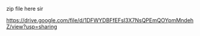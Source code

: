 zip file here sir

https://drive.google.com/file/d/1DFWYDBFfEFsI3X7NsQPEmQOYpmMndehZ/view?usp=sharing
